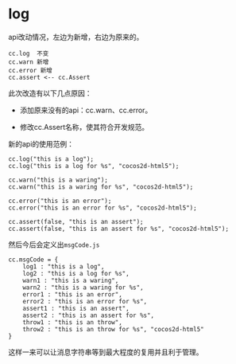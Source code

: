 # log

api改动情况，左边为新增，右边为原来的。

```
cc.log  不变
cc.warn 新增
cc.error 新增
cc.assert <-- cc.Assert
```

此次改造有以下几点原因：

* 添加原来没有的api：cc.warn、cc.error。

* 修改cc.Assert名称，使其符合开发规范。

新的api的使用范例：

```
cc.log("this is a log");
cc.log("this is a log for %s", "cocos2d-html5");

cc.warn("this is a waring");
cc.warn("this is a waring for %s", "cocos2d-html5");

cc.error("this is an error");
cc.error("this is an error for %s", "cocos2d-html5");

cc.assert(false, "this is an assert");
cc.assert(false, "this is an assert for %s", "cocos2d-html5");
```

然后今后会定义出`msgCode.js`

```
cc.msgCode = {
    log1 : "this is a log",
    log2 : "this is a log for %s",
    warn1 : "this is a waring",
    warn2 : "this is a waring for %s",
    error1 : "this is an error",
    error2 : "this is an error for %s",
    assert1 : "this is an assert",
    assert2 : "this is an assert for %s",
    throw1 : "this is an throw",
    throw2 : "this is an throw for %s", "cocos2d-html5"
}
```

这样一来可以让消息字符串等到最大程度的复用并且利于管理。
